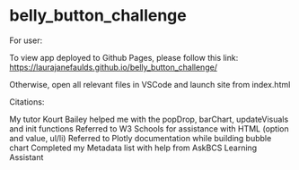 # belly_button_challenge

For user:

To view app deployed to Github Pages, please follow this link: https://laurajanefaulds.github.io/belly_button_challenge/

Otherwise, open all relevant files in VSCode and launch site from index.html 

Citations:

My tutor Kourt Bailey helped me with the popDrop, barChart, updateVisuals and init functions 
Referred to W3 Schools for assistance with HTML (option and value, ul/li)
Referred to Plotly documentation while building bubble chart
Completed my Metadata list with help from AskBCS Learning Assistant 
